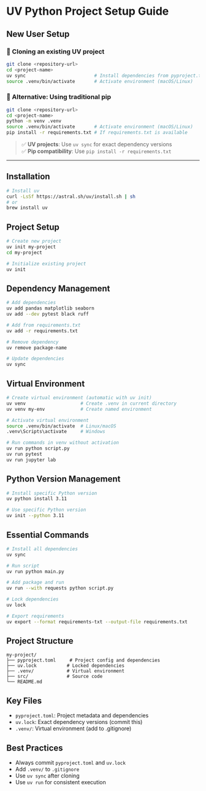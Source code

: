# UV Python Project Setup Guide

## New User Setup

### 🚀 Cloning an existing UV project
```bash
git clone <repository-url>
cd <project-name>
uv sync                         # Install dependencies from pyproject.toml + uv.lock
source .venv/bin/activate       # Activate environment (macOS/Linux)
```

### 🐍 Alternative: Using traditional pip
```bash
git clone <repository-url>
cd <project-name>
python -m venv .venv
source .venv/bin/activate       # Activate environment (macOS/Linux)
pip install -r requirements.txt # If requirements.txt is available
```

> ✅ **UV projects**: Use `uv sync` for exact dependency versions  
> ✅ **Pip compatibility**: Use `pip install -r requirements.txt`

---

## Installation

```bash
# Install uv
curl -LsSf https://astral.sh/uv/install.sh | sh
# or
brew install uv
```

## Project Setup

```bash
# Create new project
uv init my-project
cd my-project

# Initialize existing project
uv init
```

## Dependency Management

```bash
# Add dependencies
uv add pandas matplotlib seaborn
uv add --dev pytest black ruff

# Add from requirements.txt
uv add -r requirements.txt

# Remove dependency
uv remove package-name

# Update dependencies
uv sync
```

## Virtual Environment

```bash
# Create virtual environment (automatic with uv init)
uv venv                    # Create .venv in current directory
uv venv my-env             # Create named environment

# Activate virtual environment
source .venv/bin/activate  # Linux/macOS
.venv\Scripts\activate     # Windows

# Run commands in venv without activation
uv run python script.py
uv run pytest
uv run jupyter lab
```

## Python Version Management

```bash
# Install specific Python version
uv python install 3.11

# Use specific Python version
uv init --python 3.11
```

## Essential Commands

```bash
# Install all dependencies
uv sync

# Run script
uv run python main.py

# Add package and run
uv run --with requests python script.py

# Lock dependencies
uv lock

# Export requirements
uv export --format requirements-txt --output-file requirements.txt
```

## Project Structure

```
my-project/
├── pyproject.toml     # Project config and dependencies
├── uv.lock           # Locked dependencies
├── .venv/            # Virtual environment
├── src/              # Source code
└── README.md
```

## Key Files

- `pyproject.toml`: Project metadata and dependencies
- `uv.lock`: Exact dependency versions (commit this)
- `.venv/`: Virtual environment (add to .gitignore)

## Best Practices

- Always commit `pyproject.toml` and `uv.lock`
- Add `.venv/` to `.gitignore`
- Use `uv sync` after cloning
- Use `uv run` for consistent execution